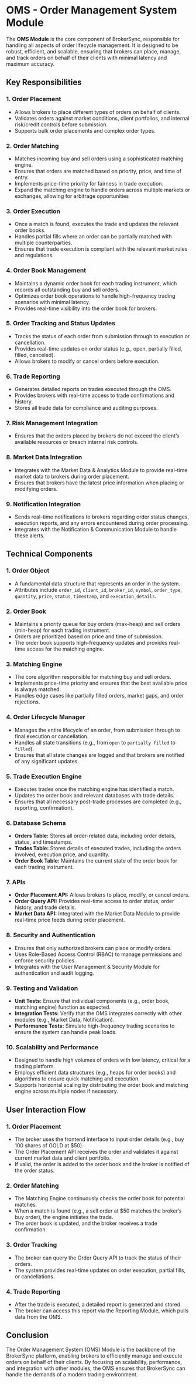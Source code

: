 # OMS - Order Management System Module

The **OMS Module** is the core component of BrokerSync, responsible for handling all aspects of order lifecycle management. It is designed to be robust, efficient, and scalable, ensuring that brokers can place, manage, and track orders on behalf of their clients with minimal latency and maximum accuracy.

## Key Responsibilities

### 1. Order Placement
- Allows brokers to place different types of orders on behalf of clients.
- Validates orders against market conditions, client portfolios, and internal risk/credit controls before submission.
- Supports bulk order placements and complex order types.

### 2. Order Matching
- Matches incoming buy and sell orders using a sophisticated matching engine.
- Ensures that orders are matched based on priority, price, and time of entry.
- Implements price-time priority for fairness in trade execution.
- Expand the matching engine to handle orders across multiple markets or exchanges, allowing for arbitrage opportunities

### 3. Order Execution
- Once a match is found, executes the trade and updates the relevant order books.
- Handles partial fills where an order can be partially matched with multiple counterparties.
- Ensures that trade execution is compliant with the relevant market rules and regulations.

### 4. Order Book Management
- Maintains a dynamic order book for each trading instrument, which records all outstanding buy and sell orders.
- Optimizes order book operations to handle high-frequency trading scenarios with minimal latency.
- Provides real-time visibility into the order book for brokers.

### 5. Order Tracking and Status Updates
- Tracks the status of each order from submission through to execution or cancellation.
- Provides real-time updates on order status (e.g., open, partially filled, filled, canceled).
- Allows brokers to modify or cancel orders before execution.

### 6. Trade Reporting
- Generates detailed reports on trades executed through the OMS.
- Provides brokers with real-time access to trade confirmations and history.
- Stores all trade data for compliance and auditing purposes.

### 7. Risk Management Integration
- Ensures that the orders placed by brokers do not exceed the client’s available resources or breach internal risk controls.

### 8. Market Data Integration
- Integrates with the Market Data & Analytics Module to provide real-time market data to brokers during order placement.
- Ensures that brokers have the latest price information when placing or modifying orders.

### 9. Notification Integration
- Sends real-time notifications to brokers regarding order status changes, execution reports, and any errors encountered during order processing.
- Integrates with the Notification & Communication Module to handle these alerts.

## Technical Components

### 1. Order Object
- A fundamental data structure that represents an order in the system.
- Attributes include `order_id`, `client_id`, `broker_id`, `symbol`, `order_type`, `quantity`, `price`, `status`, `timestamp`, and `execution_details`.

### 2. Order Book
- Maintains a priority queue for buy orders (max-heap) and sell orders (min-heap) for each trading instrument.
- Orders are prioritized based on price and time of submission.
- The order book supports high-frequency updates and provides real-time access for the matching engine.

### 3. Matching Engine
- The core algorithm responsible for matching buy and sell orders.
- Implements price-time priority and ensures that the best available price is always matched.
- Handles edge cases like partially filled orders, market gaps, and order rejections.

### 4. Order Lifecycle Manager
- Manages the entire lifecycle of an order, from submission through to final execution or cancellation.
- Handles all state transitions (e.g., from `open` to `partially filled` to `filled`).
- Ensures that all state changes are logged and that brokers are notified of any significant updates.

### 5. Trade Execution Engine
- Executes trades once the matching engine has identified a match.
- Updates the order book and relevant databases with trade details.
- Ensures that all necessary post-trade processes are completed (e.g., reporting, confirmation).

### 6. Database Schema
- **Orders Table:** Stores all order-related data, including order details, status, and timestamps.
- **Trades Table:** Stores details of executed trades, including the orders involved, execution price, and quantity.
- **Order Book Table:** Maintains the current state of the order book for each trading instrument.

### 7. APIs
- **Order Placement API:** Allows brokers to place, modify, or cancel orders.
- **Order Query API:** Provides real-time access to order status, order history, and trade details.
- **Market Data API:** Integrated with the Market Data Module to provide real-time price feeds during order placement.

### 8. Security and Authentication
- Ensures that only authorized brokers can place or modify orders.
- Uses Role-Based Access Control (RBAC) to manage permissions and enforce security policies.
- Integrates with the User Management & Security Module for authentication and audit logging.

### 9. Testing and Validation
- **Unit Tests:** Ensure that individual components (e.g., order book, matching engine) function as expected.
- **Integration Tests:** Verify that the OMS integrates correctly with other modules (e.g., Market Data, Notification).
- **Performance Tests:** Simulate high-frequency trading scenarios to ensure the system can handle peak loads.

### 10. Scalability and Performance
- Designed to handle high volumes of orders with low latency, critical for a trading platform.
- Employs efficient data structures (e.g., heaps for order books) and algorithms to ensure quick matching and execution.
- Supports horizontal scaling by distributing the order book and matching engine across multiple nodes if necessary.

## User Interaction Flow

### 1. Order Placement
- The broker uses the frontend interface to input order details (e.g., buy 100 shares of GOLD at $50).
- The Order Placement API receives the order and validates it against current market data and client portfolio.
- If valid, the order is added to the order book and the broker is notified of the order status.

### 2. Order Matching
- The Matching Engine continuously checks the order book for potential matches.
- When a match is found (e.g., a sell order at $50 matches the broker’s buy order), the engine initiates the trade.
- The order book is updated, and the broker receives a trade confirmation.

### 3. Order Tracking
- The broker can query the Order Query API to track the status of their orders.
- The system provides real-time updates on order execution, partial fills, or cancellations.

### 4. Trade Reporting
- After the trade is executed, a detailed report is generated and stored.
- The broker can access this report via the Reporting Module, which pulls data from the OMS.

## Conclusion

The Order Management System (OMS) Module is the backbone of the BrokerSync platform, enabling brokers to efficiently manage and execute orders on behalf of their clients. By focusing on scalability, performance, and integration with other modules, the OMS ensures that BrokerSync can handle the demands of a modern trading environment.

